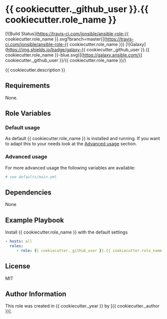 # {{ cookiecutter._github_user }}.{{ cookiecutter.role_name }}

[![Build Status](https://travis-ci.com/jonsible/ansible-role-{{ cookiecutter.role_name }}.svg?branch=master)](https://travis-ci.com/jonsible/ansible-role-{{ cookiecutter.role_name }})
[![Galaxy](https://img.shields.io/badge/galaxy-{{ cookiecutter._github_user }}.{{ cookiecutter.role_name }}-blue.svg)](https://galaxy.ansible.com/{{ cookiecutter._github_user }}/{{ cookiecutter.role_name }}/)

{{ cookiecutter.description }}

## Requirements

None.

## Role Variables

### Default usage

As default {{ cookiecutter.role_name }} is installed and running.
If you want to adapt this to your needs look at the [Advanced usage](#advanced-usage) section.

### Advanced usage

For more advanced usage the following variables are available:
```yaml
# see defaults/main.yml
```

## Dependencies

None

## Example Playbook

Install {{ cookiecutter.role_name }} with the default settings
```yaml
- hosts: all
  roles:
     - role: {{ cookiecutter._github_user }}.{{ cookiecutter.role_name }}
```

## License

MIT

## Author Information

This role was created in {{ cookiecutter._year }} by [{{ cookiecutter._author }}].
